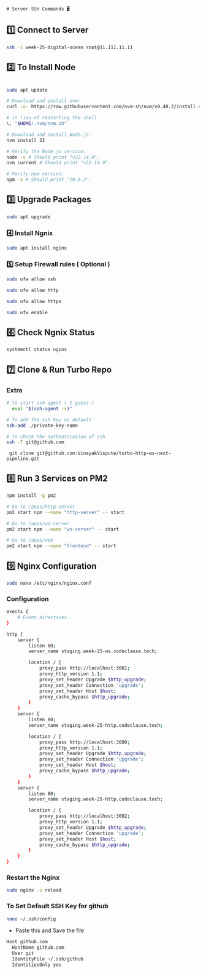     # Server SSH Commands 🖥️

## 1️⃣ Connect to Server

```bash
ssh -i week-25-digital-ocean root@11.111.11.11
```

## 2️⃣ To Install Node

```bash

sudo apt update

# Download and install nvm:
curl -o- https://raw.githubusercontent.com/nvm-sh/nvm/v0.40.2/install.sh | bash

# in lieu of restarting the shell
\. "$HOME/.nvm/nvm.sh"

# Download and install Node.js:
nvm install 22

# Verify the Node.js version:
node -v # Should print "v22.14.0".
nvm current # Should print "v22.14.0".

# Verify npm version:
npm -v # Should print "10.9.2".
```

## 3️⃣ Upgrade Packages

```bash
sudo apt upgrade
```

### 4️⃣ Install Ngnix

```bash
sudo apt install nginx
```

### 5️⃣ Setup Firewall rules ( Optional )

```bash
sudo ufw allow ssh

sudo ufw allow http

sudo ufw allow https

sudo ufw enable

```

## 6️⃣ Check Ngnix Status

```bash
systemctl status nginx
```

## 7️⃣ Clone & Run Turbo Repo

### Extra

```bash
# to start ssh agent ( I guess )
  eval "$(ssh-agent -s)"
```

```bash
# To add the ssh key as default
ssh-add ./private-key-name
```

```bash
# To check the authentication of ssh
ssh -T git@github.com
```

```ssh
 git clone git@github.com:VinayakVispute/turbo-http-ws-next-pipeline.git
```

## 8️⃣ Run 3 Services on PM2

```bash
npm install -g pm2

# Go to /apps/http-server
pm2 start npm --name "http-server" -- start

# Go to /apps/ws-server
pm2 start npm --name "ws-server" -- start

# Go to /apps/web
pm2 start npm --name "frontend" -- start
```

## 9️⃣ Nginx Configuration

```bash
sudo nano /etc/nginx/nginx.conf
```

### Configuration

```bash
events {
    # Event directives...
}

http {
	server {
        listen 80;
        server_name staging.week-25-ws.codeclause.tech;

        location / {
            proxy_pass http://localhost:3001;
            proxy_http_version 1.1;
            proxy_set_header Upgrade $http_upgrade;
            proxy_set_header Connection 'upgrade';
            proxy_set_header Host $host;
            proxy_cache_bypass $http_upgrade;
        }
	}
	server {
        listen 80;
        server_name staging.week-25-http.codeclause.tech;

        location / {
            proxy_pass http://localhost:3000;
            proxy_http_version 1.1;
            proxy_set_header Upgrade $http_upgrade;
            proxy_set_header Connection 'upgrade';
            proxy_set_header Host $host;
            proxy_cache_bypass $http_upgrade;
        }
	}
	server {
        listen 80;
        server_name staging.week-25-http.codeclause.tech;

        location / {
            proxy_pass http://localhost:3002;
            proxy_http_version 1.1;
            proxy_set_header Upgrade $http_upgrade;
            proxy_set_header Connection 'upgrade';
            proxy_set_header Host $host;
            proxy_cache_bypass $http_upgrade;
        }
	}
}
```

### Restart the Nginx

```bash
sudo nginx -s reload
```

### To Set Default SSH Key for github

```bash
nano ~/.ssh/config
```

- Paste this and Save the file

```bash
Host github.com
  HostName github.com
  User git
  IdentityFile ~/.ssh/github
  IdentitiesOnly yes
```

